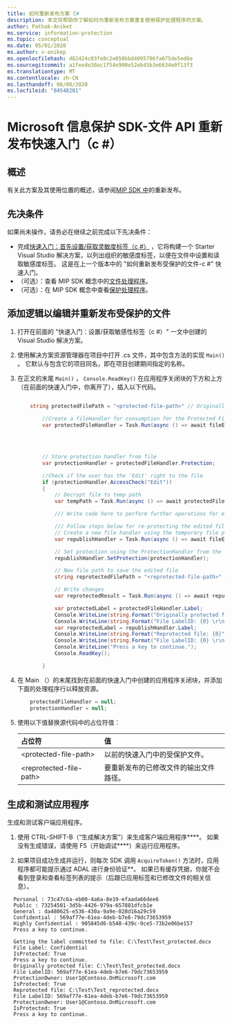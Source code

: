 ```yaml
---
title: 如何重新发布方案 C#
description: 本文将帮助你了解如何为重新发布方案重复使用保护处理程序的方案。
author: Pathak-Aniket
ms.service: information-protection
ms.topic: conceptual
ms.date: 05/01/2020
ms.author: v-anikep
ms.openlocfilehash: d82424c03fe8c2e050bbd4095706fa675de5ed6e
ms.sourcegitcommit: a1feede30ac1f54e900e52eb45b3e6634e0f13f3
ms.translationtype: MT
ms.contentlocale: zh-CN
ms.lasthandoff: 06/08/2020
ms.locfileid: "84548201"
---
```

# <a name="microsoft-information-protection-sdk---file-api-re-publishing-quickstart-c"></a>Microsoft 信息保护 SDK-文件 API 重新发布快速入门（c #）

## <a name="overview"></a>概述

有关此方案及其使用位置的概述，请参阅[MIP SDK 中](concept-republishing-cpp.md)的重新发布。

## <a name="prerequisites"></a>先决条件

如果尚未操作，请务必在继续之前完成以下先决条件：

- 完成[快速入门：首先设置/获取灵敏度标签（c #）](quick-file-set-get-label-csharp.md) ，它将构建一个 Starter Visual Studio 解决方案，以列出组织的敏感度标签，以便在文件中设置和读取敏感度标签。 这是在上一个版本中的 "如何重新发布受保护的文件-c #" 快速入门。
- （可选）：查看 MIP SDK 概念中的[文件处理程序](concept-handler-file-cpp.md)。
- （可选）：在 MIP SDK 概念中查看[保护处理程序](concept-handler-protection-cpp.md)。

## <a name="add-logic-to-edit-and-republish-a-protected-file"></a>添加逻辑以编辑并重新发布受保护的文件

1. 打开在前面的 "快速入门：设置/获取敏感性标签（c #）" 一文中创建的 Visual Studio 解决方案。

2. 使用解决方案资源管理器在项目中打开 .cs 文件，其中包含方法的实现 `Main()` 。 它默认与包含它的项目同名，即在项目创建期间指定的名称。

3. 在正文的末尾 `Main()` ， `Console.ReadKey()` 在应用程序关闭块的下方和上方（在前面的快速入门中，你离开了），插入以下代码。

    ```csharp

        string protectedFilePath = "<protected-file-path>" // Originally protected file's path from previous quickstart.

            //Create a fileHandler for consumption for the Protected File.
            var protectedFileHandler = Task.Run(async () => await fileEngine.CreateFileHandlerAsync(protectedFilePath,// inputFilePath
                                                                                          protectedFilePath,// actualFilePath
                                                                                          false, //isAuditDiscoveryEnabled
                                                                                          null)).Result; // fileExecutionState

            // Store protection handler from file
            var protectionHandler = protectedFileHandler.Protection;

            //Check if the user has the 'Edit' right to the file
            if (protectionHandler.AccessCheck("Edit"))
            {
                // Decrypt file to temp path
                var tempPath = Task.Run(async () => await protectedFileHandler.GetDecryptedTemporaryFileAsync()).Result;

                /// Write code here to perform further operations for edit ///

                /// Follow steps below for re-protecting the edited file. ///
                // Create a new file handler using the temporary file path.
                var republishHandler = Task.Run(async () => await fileEngine.CreateFileHandlerAsync(tempPath, tempPath, false)).Result;

                // Set protection using the ProtectionHandler from the original consumption operation.
                republishHandler.SetProtection(protectionHandler);

                // New file path to save the edited file
                string reprotectedFilePath = "<reprotected-file-path>" // New file path for saving reprotected file.

                // Write changes
                var reprotectedResult = Task.Run(async () => await republishHandler.CommitAsync(reprotectedFilePath)).Result;

                var protectedLabel = protectedFileHandler.Label;
                Console.WriteLine(string.Format("Originally protected file: {0}", protectedFilePath));
                Console.WriteLine(string.Format("File LabelID: {0} \r\nProtectionOwner: {1} \r\nIsProtected: {2}", protectedLabel.Label.Id, protectedFileHandler.Protection.Owner, protectedLabel.IsProtectionAppliedFromLabel.ToString()));
                var reprotectedLabel = republishHandler.Label;
                Console.WriteLine(string.Format("Reprotected file: {0}", reprotectedFilePath));
                Console.WriteLine(string.Format("File LabelID: {0} \r\nProtectionOwner: {1} \r\nIsProtected: {2}", reprotectedLabel.Label.Id, republishHandler.Protection.Owner, reprotectedLabel.IsProtectionAppliedFromLabel.ToString()));
                Console.WriteLine("Press a key to continue.");
                Console.ReadKey();

            }

    ```

4. 在 Main （）的末尾找到在前面的快速入门中创建的应用程序关闭块，并添加下面的处理程序行以释放资源。

    ````csharp
        protectedFileHandler = null;
        protectionHandler = null;

    ````

5. 使用以下值替换源代码中的占位符值：

   | 占位符 | 值 |
   |:----------- |:----- |
   | \<protected-file-path\> | 以前的快速入门中的受保护文件。 |
   | \<reprotected-file-path\> | 要重新发布的已修改文件的输出文件路径。 |

## <a name="build-and-test-the-application"></a>生成和测试应用程序

生成和测试客户端应用程序。

1. 使用 CTRL-SHIFT-B（“生成解决方案”）来生成客户端应用程序****。 如果没有生成错误，请使用 F5（开始调试****）来运行应用程序。

2. 如果项目成功生成并运行，则每次 SDK 调用 `AcquireToken()` 方法时，应用程序都可能提示通过 ADAL 进行身份验证**。 如果已有缓存凭据，你就不会看到登录和查看标签列表的提示（后跟已应用标签和已修改文件的相关信息）。

  ```console
    Personal : 73c47c6a-eb00-4a6a-8e19-efaada66dee6
    Public : 73254501-3d5b-4426-979a-657881dfcb1e
    General : da480625-e536-430a-9a9e-028d16a29c59
    Confidential : 569af77e-61ea-4deb-b7e6-79dc73653959
    Highly Confidential : 905845d6-b548-439c-9ce5-73b2e06be157
    Press a key to continue.

    Getting the label committed to file: C:\Test\Test_protected.docx
    File Label: Confidential
    IsProtected: True
    Press a key to continue.
    Originally protected file: C:\Test\Test_protected.docx
    File LabelID: 569af77e-61ea-4deb-b7e6-79dc73653959
    ProtectionOwner: User1@Contoso.OnMicrosoft.com
    IsProtected: True
    Reprotected file: C:\Test\Test_reprotected.docx
    File LabelID: 569af77e-61ea-4deb-b7e6-79dc73653959
    ProtectionOwner: User1@Contoso.OnMicrosoft.com
    IsProtected: True
    Press a key to continue.
   ```